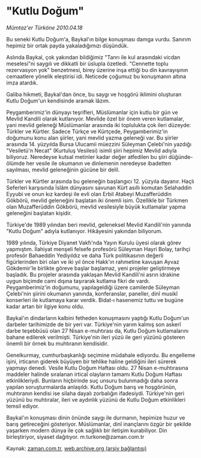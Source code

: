 # "Kutlu Doğum"

*Mümtaz'er Türköne 2010.04.18*

<tr><td class="metin" colspan="2" style="padding-top: 20px; padding-left: 5px; ">Bu seneki Kutlu Doğum'a, Baykal'ın bilge konuşması damga vurdu. Sanırım hepimiz bir ortak payda yakaladığımızı düşündük.</td></tr><tr><td class="metin" colspan="2" style="padding-top: 20px; padding-left: 5px; "><p>Aslında Baykal, çok yakından bildiğimiz "Tanrı ile kul arasındaki vicdan meselesi"ni saygılı ve dikkatli bir üslupla özetledi. "Cennette toplu rezervasyon yok" benzetmesi, birey üzerine inşa ettiği bu din kavrayışının cemaatlere yönelik eleştirisi idi. Neticede çoğumuz bu konuşmanın altına imza atardık.
<p> Galiba hikmeti, Baykal'dan önce, bu saygı ve hoşgörü iklimini oluşturan Kutlu Doğum'un kendisinde aramak lâzım. 
<p>Peygamberimiz'in dünyayı teşrifleri, Müslümanlar için kutlu bir gün ve Mevlid Kandili olarak kutlanıyor. Mevlide özel bir önem veren kutlamalar, yani mevlid geleneği Müslümanlar arasında iki toplulukta çok ileri düzeyde: Türkler ve Kürtler. Sadece Türkçe ve Kürtçede, Peygamberimiz'in doğumunu konu alan şiirler, yani mevlid yazma geleneği var. Bu şiirler arasında 14. yüzyılda Bursa Ulucamii müezzini Süleyman Çelebi'nin yazdığı "Vesiletü'n Necat" (Kurtuluş Vesilesi) isimli şiiri hepimiz Mevlid adıyla biliyoruz. Neredeyse kutsal metinler kadar değer atfedilen bu şiiri düğünde-ölümde her vesile ile okumanın ve dinlemenin neredeyse ibadetten sayılması, mevlid geleneğinin gücüne bir delil.
<p>Türkler ve Kürtler arasında bu geleneğin başlangıcı 12. yüzyıla dayanır. Haçlı Seferleri karşısında İslâm dünyasını savunan Kürt asıllı komutan Selahaddin Eyyubi ve onun kız kardeşi ile evli olan Erbil Atabeyi Muzafferüddin Gökbörü, mevlid geleneğini başlatan iki önemli isim. Özellikle bir Türkmen olan Muzafferüddin Gökbörü, mevlid vesilesiyle büyük kutlamalar yapma geleneğini başlatan kişidir.
<p>Türkiye'de 1989 yılından beri mevlid, geleneksel Mevlid Kandili'nin yanında "Kutlu Doğum" adıyla kutlanıyor. Hikâyesini yakından biliyorum.
<p>1989 yılında, Türkiye Diyanet Vakfı'nda Yayın Kurulu üyesi olarak görev yapmıştım. İlahiyat menşeli felsefe profesörü Süleyman Hayri Bolay, tarihçi profesör Bahaeddin Yediyıldız ve daha Türk politikasının değerli figürlerinden biri olan ve iki yıl önce Hakk'ın rahmetine kavuşan Ayvaz Gökdemir'le birlikte göreve başlar başlamaz, yeni projeler geliştirmeye başladık. Bu projeler arasında yaklaşan Mevlid Kandili'ni asrın idrakine uygun biçimde cami dışına taşırarak kutlama fikri de vardı. Peygamberimiz'in doğumunu, yapılageldiği üzere camilerde Süleyman Çelebi'nin şiirini okumanın yanında, konferanslar, paneller, dinî musikî konserleri ile kutlamaya karar verdik. Bidat-ı hasenemiz tuttu ve bugüne kadar artan bir ilgiye konu oldu.
<p>Baykal'ın dindarların kalbini fetheden konuşmasını yaptığı Kutlu Doğum'un darbeler tarihimizde de bir yeri var. Türkiye'nin yarım kalmış son askerî darbe teşebbüsü olan 27 Nisan e-muhtırası da, Kutlu Doğum kutlamalarını bahane edilerek verilmişti. Türkiye'nin ileri yüzü ile geri yüzünü gösteren önemli bir örnek bu muhtıranın kendisidir.
<p>Genelkurmay, cumhurbaşkanlığı seçimine müdahale ediyordu. Bu engelleme işini, irticanın giderek büyüyen bir tehlike haline geldiğini ileri sürerek yapmayı denedi. Vesile Kutlu Doğum Haftası oldu. 27 Nisan e-muhtırasına maddeler halinde sıralanan irticaî olayların tamamı Kutlu Doğum Haftası etkinlikleriydi. Bunların hiçbirinde suç unsuru bulunmadığı daha sonra yapılan soruşturmalarda anlaşıldı. Kutlu Doğum barış ve hoşgörünün, muhtıranın kendisi ise silaha dayalı zorbalığın ifadesiydi. Türkiye'nin geri yüzünü bu muhtıralar, ileri ve aydınlık yüzünü de Kutlu Doğum etkinlikleri temsil ediyor.
<p>Baykal'ın konuşması dinin önünde saygı ile durmanın, hepimize huzur ve barış getireceğini gösteriyor. Müslümanlar, dinî inançlarını özgür bir şekilde yaşarken modern dünya ile çok sağlıklı bir iletişim kurabiliyor. Din birleştiriyor, siyaset dağıtıyor. m.turkone@zaman.com.tr<br/></p></p></p></p></p></p></p></p></p></td></tr>

Kaynak: [zaman.com.tr](http://zaman.com.tr/yazar.do?yazino=974330), [web.archive.org (arşiv bağlantısı)](http://web.archive.org/web/20100504225337/http://zaman.com.tr:80/yazar.do?yazino=974330)
